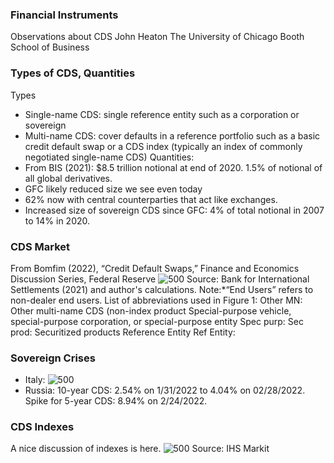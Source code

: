 ### Financial Instruments
Observations about CDS
John Heaton
The University of Chicago Booth School of Business

### Types of CDS, Quantities
Types
- Single-name CDS: single reference entity such as a corporation or sovereign
- Multi-name CDS: cover defaults in a reference portfolio such as a basic credit default swap or a CDS index (typically an index of commonly negotiated single-name CDS)
Quantities:
- From BIS (2021): \$8.5 trillion notional at end of 2020. 1.5% of notional of all global derivatives.
- GFC likely reduced size we see even today
- $62\%$ now with central counterparties that act like exchanges.
- Increased size of sovereign CDS since GFC: 4% of total notional in 2007 to $14\%$ in 2020.

### CDS Market
From Bomfim (2022), “Credit Default Swaps,” Finance and Economics Discussion Series, Federal Reserve
 ![500](https://storage.simpletex.cn/view/fX4H4YQdPgL8omCG1AoX45Hu8zFliofn6)
Source: Bank for International Settlements (2021) and author's calculations. Note:*“End Users” refers to non-dealer end users. List of abbreviations used in Figure 1: Other MN: Other multi-name CDS (non-index product Special-purpose vehicle, special-purpose corporation, or special-purpose entity Spec purp: Sec prod: Securitized products Reference Entity Ref Entity:

### Sovereign Crises
- Italy:
 ![500](https://storage.simpletex.cn/view/faKvB1faeiEYngaoVyAbuvDMORfQgRpir)
- Russia: 10-year CDS: 2.54% on 1/31/2022 to $4.04\%$ on 02/28/2022. Spike for 5-year CDS: $8.94\%$ on 2/24/2022.

### CDS Indexes
A nice discussion of indexes is here.
 ![500](https://storage.simpletex.cn/view/f4pCSpyxblvmNuIQVPxuGx8KNA3gMiHGK)
Source: IHS Markit